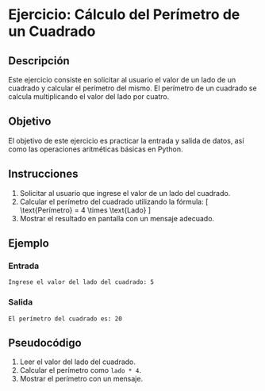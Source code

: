 # Ejercicio: Cálculo del Perímetro de un Cuadrado

## Descripción

Este ejercicio consiste en solicitar al usuario el valor de un lado de un cuadrado y calcular el perímetro del mismo. El perímetro de un cuadrado se calcula multiplicando el valor del lado por cuatro.

## Objetivo

El objetivo de este ejercicio es practicar la entrada y salida de datos, así como las operaciones aritméticas básicas en Python.

## Instrucciones

1. Solicitar al usuario que ingrese el valor de un lado del cuadrado.
2. Calcular el perímetro del cuadrado utilizando la fórmula:
   \[
   \text{Perímetro} = 4 \times \text{Lado}
   \]
3. Mostrar el resultado en pantalla con un mensaje adecuado.

## Ejemplo

### Entrada
```shell 
Ingrese el valor del lado del cuadrado: 5
```

### Salida
```shell 
El perímetro del cuadrado es: 20
```

## Pseudocódigo

1. Leer el valor del lado del cuadrado.
2. Calcular el perímetro como `lado * 4`.
3. Mostrar el perímetro con un mensaje.
